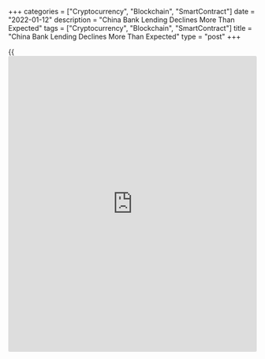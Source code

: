 +++
categories = ["Cryptocurrency", "Blockchain", "SmartContract"]
date = "2022-01-12"
description = "China Bank Lending Declines More Than Expected"
tags = ["Cryptocurrency", "Blockchain", "SmartContract"]
title = "China Bank Lending Declines More Than Expected"
type = "post"
+++

{{<iframe id="large-banner" src="https://www.bounty.group/#slide=15.0" width="100%" height="600" scrolling="no" style="border: 0px solid rgb(216, 221, 230); border-radius: 3px;">}}

China's bank lending declined more than expected in December, data from
the People's Bank of China showed on Wednesday.

In December, banks extended CNY 1.13 trillion in new loans compared to
CNY 1.27 trillion lending in November. Economists had forecast lending
to fall marginally to CNY 1.25 trillion.

Aggregate financing decreased to CNY 2.37 trillion in December and also
remained below the economists' forecast of CNY 2.45 trillion.

The figures are surprising given the PBoC, China's central bank, cut the
reserve requirement ratio by 0.5 percentage points last month, and
interest rates by 5 basis points, Iris Pang, an economist at Capital
Economics, said.

For the corporate sector, demand for loans is mostly affected by real
estate and companies along the supply chain, the economist noted.

Sheana Yue and Julian Evans-Pritchard, economists at Capital Economics,
said credit growth will probably continue to edge up in the coming
months given intensifying efforts to push down borrowing costs and boost
lending.  
  
That said, [policy](https://www.fintechee.com/policy/)makers still appear keen to balance their desire to
soften the economic downturn with their concerns over high debt levels,
they added.

For comments and feedback [contact](https://www.playgroundfx.com/contact/): editorial@rtt[news](https://www.letsplayfx.com/blog/forex-news-website/).com

[Economic News][1]

 **What parts of the world are seeing the best (and worst) economic
performances lately? Click[here][2] to check out our [Econ Scorecard][2]
and find out! See up-to-the-moment [ranking](https://www.playgroundfx.com/blog/crypto-exchange-ranking/)s for the best and worst
performers in [GDP][3], [unemployment rate][4], [inflation][5] and much
more.**

   1. www.rtt[news](https://www.letsplayfx.com/blog/forex-news-website/).com/Content/EconomicNews.aspx
   2. www.rtt[news](https://www.letsplayfx.com/blog/forex-news-website/).com/economic-scorecard/world-rank/unemployment-rate/highest-performance.aspx
   3. www.rtt[news](https://www.letsplayfx.com/blog/forex-news-website/).com/economic-scorecard/world-rank/GDP/highest-performance.aspx
   4. www.rtt[news](https://www.letsplayfx.com/blog/forex-news-website/).com/economic-scorecard/world-rank/unemployment-rate/lowest-performance.aspx
   5. www.rtt[news](https://www.letsplayfx.com/blog/forex-news-website/).com/economic-scorecard/world-rank/CPI/highest-performance.aspx